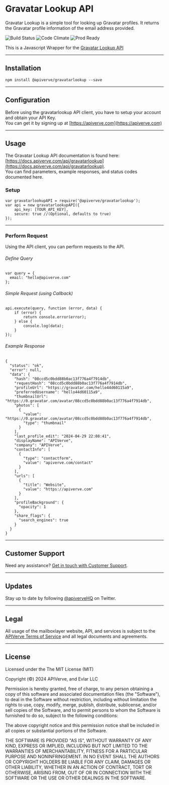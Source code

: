 Gravatar Lookup API
============

Gravatar Lookup is a simple tool for looking up Gravatar profiles. It returns the Gravatar profile information of the email address provided.

![Build Status](https://img.shields.io/badge/build-passing-green)
![Code Climate](https://img.shields.io/badge/maintainability-B-purple)
![Prod Ready](https://img.shields.io/badge/production-ready-blue)

This is a Javascript Wrapper for the [Gravatar Lookup API](https://apiverve.com/marketplace/api/gravatarlookup)

---

## Installation
	npm install @apiverve/gravatarlookup --save

---

## Configuration

Before using the gravatarlookup API client, you have to setup your account and obtain your API Key.  
You can get it by signing up at [https://apiverve.com](https://apiverve.com)

---

## Usage

The Gravatar Lookup API documentation is found here: [https://docs.apiverve.com/api/gravatarlookup](https://docs.apiverve.com/api/gravatarlookup).  
You can find parameters, example responses, and status codes documented here.

### Setup

```
var gravatarlookupAPI = require('@apiverve/gravatarlookup');
var api = new gravatarlookupAPI({
    api_key: [YOUR_API_KEY],
    secure: true //(Optional, defaults to true)
});
```

---


### Perform Request
Using the API client, you can perform requests to the API.

###### Define Query

```
var query = {
  email: "hello@apiverve.com"
};
```

###### Simple Request (using Callback)

```
api.execute(query, function (error, data) {
    if (error) {
        return console.error(error);
    } else {
        console.log(data);
    }
});
```

###### Example Response

```
{
  "status": "ok",
  "error": null,
  "data": {
    "hash": "08ccd5c0bdd88b0ac13f776a4f7914db",
    "requestHash": "08ccd5c0bdd88b0ac13f776a4f7914db",
    "profileUrl": "https://gravatar.com/hello44d60115a9",
    "preferredUsername": "hello44d60115a9",
    "thumbnailUrl": "https://0.gravatar.com/avatar/08ccd5c0bdd88b0ac13f776a4f7914db",
    "photos": [
      {
        "value": "https://0.gravatar.com/avatar/08ccd5c0bdd88b0ac13f776a4f7914db",
        "type": "thumbnail"
      }
    ],
    "last_profile_edit": "2024-04-29 22:08:41",
    "displayName": "APIVerve",
    "company": "APIVerve",
    "contactInfo": [
      {
        "type": "contactform",
        "value": "apiverve.com/contact"
      }
    ],
    "urls": [
      {
        "title": "Website",
        "value": "https://apiverve.com"
      }
    ],
    "profileBackground": {
      "opacity": 1
    },
    "share_flags": {
      "search_engines": true
    }
  }
}
```

---

## Customer Support

Need any assistance? [Get in touch with Customer Support](https://apiverve.com/contact).

---

## Updates
Stay up to date by following [@apiverveHQ](https://twitter.com/apiverveHQ) on Twitter.

---

## Legal

All usage of the mailboxlayer website, API, and services is subject to the [APIVerve Terms of Service](https://apiverve.com/terms) and all legal documents and agreements.

---

## License
Licensed under the The MIT License (MIT)

Copyright (&copy;) 2024 APIVerve, and Evlar LLC

Permission is hereby granted, free of charge, to any person obtaining a copy of this software and associated documentation files (the "Software"), to deal in the Software without restriction, including without limitation the rights to use, copy, modify, merge, publish, distribute, sublicense, and/or sell copies of the Software, and to permit persons to whom the Software is furnished to do so, subject to the following conditions:

The above copyright notice and this permission notice shall be included in all copies or substantial portions of the Software.

THE SOFTWARE IS PROVIDED "AS IS", WITHOUT WARRANTY OF ANY KIND, EXPRESS OR IMPLIED, INCLUDING BUT NOT LIMITED TO THE WARRANTIES OF MERCHANTABILITY, FITNESS FOR A PARTICULAR PURPOSE AND NONINFRINGEMENT. IN NO EVENT SHALL THE AUTHORS OR COPYRIGHT HOLDERS BE LIABLE FOR ANY CLAIM, DAMAGES OR OTHER LIABILITY, WHETHER IN AN ACTION OF CONTRACT, TORT OR OTHERWISE, ARISING FROM, OUT OF OR IN CONNECTION WITH THE SOFTWARE OR THE USE OR OTHER DEALINGS IN THE SOFTWARE.